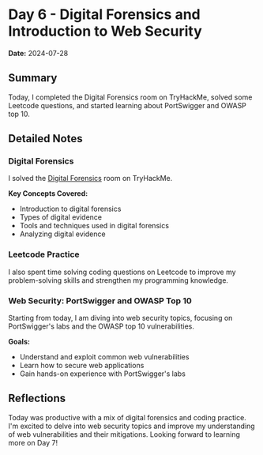 # Day 6 - Digital Forensics and Introduction to Web Security

**Date:** 2024-07-28

## Summary
Today, I completed the Digital Forensics room on TryHackMe, solved some Leetcode questions, and started learning about PortSwigger and OWASP top 10.

## Detailed Notes

### Digital Forensics
I solved the [Digital Forensics](https://tryhackme.com/room/introdigitalforensics) room on TryHackMe.

**Key Concepts Covered:**
- Introduction to digital forensics
- Types of digital evidence
- Tools and techniques used in digital forensics
- Analyzing digital evidence

### Leetcode Practice
I also spent time solving coding questions on Leetcode to improve my problem-solving skills and strengthen my programming knowledge.

### Web Security: PortSwigger and OWASP Top 10
Starting from today, I am diving into web security topics, focusing on PortSwigger's labs and the OWASP top 10 vulnerabilities.

**Goals:**
- Understand and exploit common web vulnerabilities
- Learn how to secure web applications
- Gain hands-on experience with PortSwigger's labs

## Reflections
Today was productive with a mix of digital forensics and coding practice. I'm excited to delve into web security topics and improve my understanding of web vulnerabilities and their mitigations. Looking forward to learning more on Day 7!
